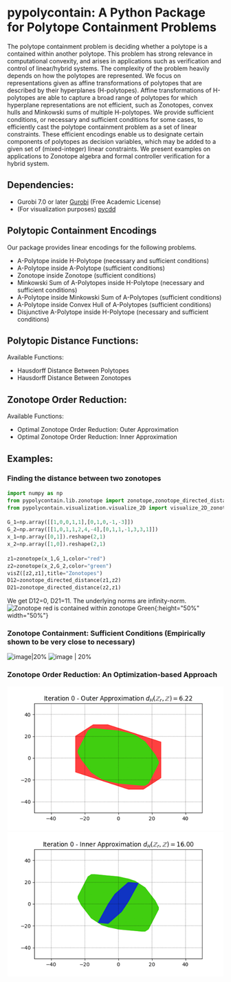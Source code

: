 # pypolycontain: A Python Package for Polytope Containment Problems

The polytope containment problem is deciding whether a polytope is a contained within another polytope. This problem has strong relevance in computational convexity, and arises in applications such as verification and control of linear/hybrid systems. The complexity of the problem heavily depends on how the polytopes are represented. We focus on representations given as affine transformations of polytopes that are described by their hyperplanes (H-polytopes). Affine transformations of H-polytopes are able to capture a broad range of polytopes for which hyperplane representations are not efficient, such as Zonotopes, convex hulls and Minkowski sums of multiple H-polytopes.  We provide sufficient conditions, or necessary and sufficient conditions for some cases, to efficiently cast the polytope containment problem as a set of linear constraints. These efficient encodings enable us to designate certain components of  polytopes as decision variables, which may be added to a given set of (mixed-integer) linear constraints. We present examples on applications to Zonotope algebra and formal controller verification for a hybrid system.

## Dependencies:
* Gurobi 7.0 or later [Gurobi](https://gurobi.com) (Free Academic License)
* (For visualization purposes) [pycdd](https://pycddlib.readthedocs.io/en/latest/index.html)



## Polytopic Containment Encodings
Our package provides linear encodings for the following problems.
* A-Polytope inside H-Polytope (necessary and sufficient conditions)
* A-Polytope inside A-Polytope (sufficient conditions)
* Zonotope inside Zonotope (sufficient conditions)
* Minkowski Sum of A-Polytopes inside H-Polytope (necessary and sufficient conditions)
* A-Polytope inside Minkowski Sum of A-Polytopes (sufficient conditions)
* A-Polytope inside Convex Hull of A-Polytopes (sufficient conditions)
* Disjunctive A-Polytope inside H-Polytope (necessary and sufficient conditions)

## Polytopic Distance Functions:
Available Functions:
* Hausdorff Distance Between Polytopes
* Hausdorff Distance Between Zonotopes

## Zonotope Order Reduction:
Available Functions:
* Optimal Zonotope Order Reduction: Outer Approximation
* Optimal Zonotope Order Reduction: Inner Approximation

## Examples:

### Finding the distance between two zonotopes
```python
import numpy as np
from pypolycontain.lib.zonotope import zonotope,zonotope_directed_distance
from pypolycontain.visualization.visualize_2D import visualize_2D_zonotopes as visZ

G_1=np.array([[1,0,0,1,1],[0,1,0,-1,-3]])
G_2=np.array([[1,0,1,1,2,4,-4],[0,1,1,-1,3,3,1]])
x_1=np.array([0,1]).reshape(2,1)
x_2=np.array([1,0]).reshape(2,1)

z1=zonotope(x_1,G_1,color="red")
z2=zonotope(x_2,G_2,color="green")
visZ([z2,z1],title="Zonotopes")
D12=zonotope_directed_distance(z1,z2)
D21=zonotope_directed_distance(z2,z1) 
```
We get D12=0, D21=11. The underlying norms are infinity-norm. 
![](https://imgur.com/jSO5DaM.png "Zonotope red is contained within zonotope Green"){:height="50%" width="50%"}


### Zonotope Containment: Sufficient Conditions (Empirically shown to be very close to necessary)
![image|20%](https://imgur.com/bG5ykUa.png "Zonotope Containment")
![image | 20%](https://imgur.com/bIHKoUI.png "Zonotope Containment")

### Zonotope Order Reduction: An Optimization-based Approach
![](tests/figures/zonotope_reduction_outer.gif "Order Reduction - Outer-Approximation")
![](tests/figures/zonotope_reduction_inner.gif "Order Reduction - Inner-Approximation")


